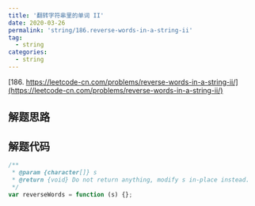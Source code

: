 ```yaml
---
title: '翻转字符串里的单词 II'
date: 2020-03-26
permalink: 'string/186.reverse-words-in-a-string-ii'
tag:
  - string
categories:
  - string
---
```


[186. https://leetcode-cn.com/problems/reverse-words-in-a-string-ii/](https://leetcode-cn.com/problems/reverse-words-in-a-string-ii/)

## 解题思路

## 解题代码

```js
/**
 * @param {character[]} s
 * @return {void} Do not return anything, modify s in-place instead.
 */
var reverseWords = function (s) {};
```
